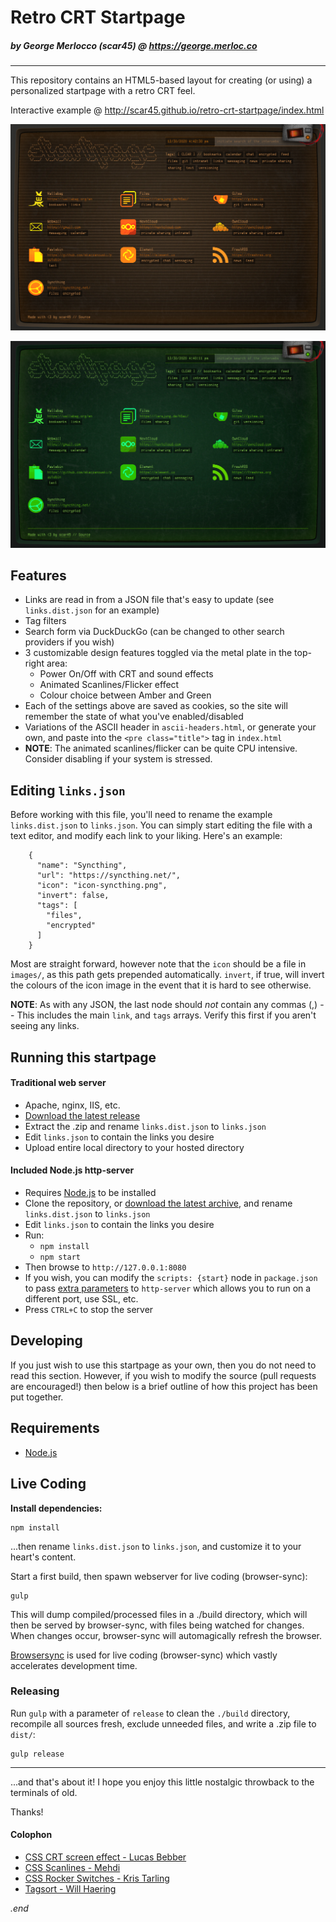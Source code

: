 # Retro CRT Startpage
##### by George Merlocco (scar45) @ https://george.merloc.co

---

This repository contains an HTML5-based layout for creating (or using) a personalized startpage with a retro CRT feel.

Interactive example @ http://scar45.github.io/retro-crt-startpage/index.html

[![Amber Screenie](preview-amber.png "Click to try the demo version")](http://scar45.github.io/retro-crt-startpage/index.html)

[![Green Screenie](preview-green.png "Click to try the demo version")](http://scar45.github.io/retro-crt-startpage/index.html)

## Features

- Links are read in from a JSON file that's easy to update (see ```links.dist.json``` for an example)
- Tag filters
- Search form via DuckDuckGo (can be changed to other search providers if you wish)
- 3 customizable design features toggled via the metal plate in the top-right area:
  - Power On/Off with CRT and sound effects
  - Animated Scanlines/Flicker effect
  - Colour choice between Amber and Green
- Each of the settings above are saved as cookies, so the site will remember the state of what you've enabled/disabled
- Variations of the ASCII header in ```ascii-headers.html```, or generate your own, and paste into the ```<pre class="title">``` tag in ```index.html```
- **NOTE**: The animated scanlines/flicker can be quite CPU intensive. Consider disabling if your system is stressed.

## Editing  ```links.json```

Before working with this file, you'll need to rename the example ```links.dist.json``` to ```links.json```. You can simply start editing the file with a text editor, and modify each link to your liking. Here's an example:
```
    {
      "name": "Syncthing",
      "url": "https://syncthing.net/",
      "icon": "icon-syncthing.png",
      "invert": false,
      "tags": [
        "files",
        "encrypted"
      ]
    }
```
Most are straight forward, however note that the ```icon``` should be a file in ```images/```, as this path gets prepended automatically. ```invert```, if true, will invert the colours of the icon image in the event that it is hard to see otherwise.

 **NOTE**: As with any JSON, the last node should *not* contain any commas (,) -- This includes the main ```link```, and ```tags``` arrays. Verify this first if you aren't seeing any links.


## Running this startpage

#### Traditional web server
 - Apache, nginx, IIS, etc.
 - [Download the latest release](https://github.com/scar45/retro-crt-startpage/releases)
 - Extract the .zip and rename ```links.dist.json``` to ```links.json```
 - Edit ```links.json``` to contain the links you desire
 - Upload entire local directory to your hosted directory

#### Included Node.js http-server
 - Requires  [Node.js](http://nodejs.org) to be installed
 - Clone the repository, or [download the latest archive](https://github.com/scar45/retro-crt-startpage/archive/master.zip), and rename ```links.dist.json``` to ```links.json```
 - Edit ```links.json``` to contain the links you desire
 - Run:
   - ```npm install```
   - ```npm start```
 - Then browse to ```http://127.0.0.1:8080```
 - If you wish, you can modify the ```scripts: {start}``` node in ```package.json``` to pass [extra parameters](https://www.npmjs.com/package/http-server) to ```http-server``` which allows you to run on a different port, use SSL, etc.
 - Press ```CTRL+C``` to stop the server

## Developing

If you just wish to use this startpage as your own, then you do not need to read this section. However, if you wish to modify the source (pull requests are encouraged!) then below is a brief outline of how this project has been put together.

## Requirements

- [Node.js](http://nodejs.org)

## Live Coding

**Install dependencies:**
```
npm install
```
...then rename ```links.dist.json``` to ```links.json```, and customize it to your heart's content.

Start a first build, then spawn webserver for live coding (browser-sync):
```
gulp
```

This will dump compiled/processed files in a ./build directory, which will then be served by browser-sync, with files being watched for changes. When changes occur, browser-sync will automagically refresh the browser.

[Browsersync](http://www.browsersync.io) is used for live coding (browser-sync) which vastly accelerates development time.

### Releasing

Run ```gulp``` with a parameter of ```release``` to clean the ```./build``` directory, recompile all sources fresh, exclude unneeded files, and write a .zip file to ```dist/```:

```
gulp release
```
---
...and that's about it! I hope you enjoy this little nostalgic throwback to the terminals of old.

Thanks!

#### Colophon

* [CSS CRT screen effect - Lucas Bebber](https://codepen.io/lbebber/pen/XJRdrV)
* [CSS Scanlines - Mehdi](https://codepen.io/meduzen/pen/zxbwRV)
* [CSS Rocker Switches - Kris Tarling](https://codepen.io/kristarling/pen/WwPovb)
* [Tagsort - Will Haering](https://github.com/wchaering/tagsort)

_.end_
